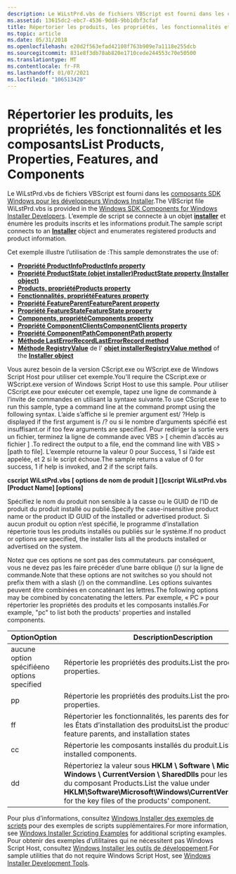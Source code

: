 ```yaml
---
description: Le WiLstPrd.vbs de fichiers VBScript est fourni dans les composants SDK Windows pour les développeurs Windows Installer. L’exemple de script se connecte à un objet installer et énumère les produits inscrits et les informations produit.
ms.assetid: 13615dc2-ebc7-4536-9dd8-9bb1dbf3cfaf
title: Répertorier les produits, les propriétés, les fonctionnalités et les composants
ms.topic: article
ms.date: 05/31/2018
ms.openlocfilehash: e20d2f563efad42108f763b909e7a1118e255dcb
ms.sourcegitcommit: 831e8f3db78ab820e1710cede244553c70e50500
ms.translationtype: MT
ms.contentlocale: fr-FR
ms.lasthandoff: 01/07/2021
ms.locfileid: "106513420"
---
```

# <a name="list-products-properties-features-and-components"></a><span data-ttu-id="64117-104">Répertorier les produits, les propriétés, les fonctionnalités et les composants</span><span class="sxs-lookup"><span data-stu-id="64117-104">List Products, Properties, Features, and Components</span></span>

<span data-ttu-id="64117-105">Le WiLstPrd.vbs de fichiers VBScript est fourni dans les [composants SDK Windows pour les développeurs Windows Installer](platform-sdk-components-for-windows-installer-developers.md).</span><span class="sxs-lookup"><span data-stu-id="64117-105">The VBScript file WiLstPrd.vbs is provided in the [Windows SDK Components for Windows Installer Developers](platform-sdk-components-for-windows-installer-developers.md).</span></span> <span data-ttu-id="64117-106">L’exemple de script se connecte à un objet [**installer**](installer-object.md) et énumère les produits inscrits et les informations produit.</span><span class="sxs-lookup"><span data-stu-id="64117-106">The sample script connects to an [**Installer**](installer-object.md) object and enumerates registered products and product information.</span></span>

<span data-ttu-id="64117-107">Cet exemple illustre l’utilisation de :</span><span class="sxs-lookup"><span data-stu-id="64117-107">This sample demonstrates the use of:</span></span>

-   [<span data-ttu-id="64117-108">**Propriété ProductInfo**</span><span class="sxs-lookup"><span data-stu-id="64117-108">**ProductInfo property**</span></span>](installer-productinfo.md)
-   [<span data-ttu-id="64117-109">**Propriété ProductState (objet installer)**</span><span class="sxs-lookup"><span data-stu-id="64117-109">**ProductState property (Installer object)**</span></span>](installer-productstate-property.md)
-   [<span data-ttu-id="64117-110">**Products, propriété**</span><span class="sxs-lookup"><span data-stu-id="64117-110">**Products property**</span></span>](installer-products.md)
-   [<span data-ttu-id="64117-111">**Fonctionnalités, propriété**</span><span class="sxs-lookup"><span data-stu-id="64117-111">**Features property**</span></span>](installer-features.md)
-   [<span data-ttu-id="64117-112">**Propriété FeatureParent**</span><span class="sxs-lookup"><span data-stu-id="64117-112">**FeatureParent property**</span></span>](installer-featureparent.md)
-   [<span data-ttu-id="64117-113">**Propriété FeatureState**</span><span class="sxs-lookup"><span data-stu-id="64117-113">**FeatureState property**</span></span>](installer-featurestate.md)
-   [<span data-ttu-id="64117-114">**Components, propriété**</span><span class="sxs-lookup"><span data-stu-id="64117-114">**Components property**</span></span>](installer-components.md)
-   [<span data-ttu-id="64117-115">**Propriété ComponentClients**</span><span class="sxs-lookup"><span data-stu-id="64117-115">**ComponentClients property**</span></span>](installer-componentclients.md)
-   [<span data-ttu-id="64117-116">**Propriété ComponentPath**</span><span class="sxs-lookup"><span data-stu-id="64117-116">**ComponentPath property**</span></span>](installer-componentpath.md)
-   [<span data-ttu-id="64117-117">**Méthode LastErrorRecord**</span><span class="sxs-lookup"><span data-stu-id="64117-117">**LastErrorRecord method**</span></span>](installer-lasterrorrecord.md)
-   <span data-ttu-id="64117-118">[**Méthode RegistryValue**](installer-registryvalue.md) de l' [ **objet installer**](installer-object.md)</span><span class="sxs-lookup"><span data-stu-id="64117-118">[**RegistryValue method**](installer-registryvalue.md) of the [**Installer object**](installer-object.md)</span></span>

<span data-ttu-id="64117-119">Vous aurez besoin de la version CScript.exe ou WScript.exe de Windows Script Host pour utiliser cet exemple.</span><span class="sxs-lookup"><span data-stu-id="64117-119">You'll require the CScript.exe or WScript.exe version of Windows Script Host to use this sample.</span></span> <span data-ttu-id="64117-120">Pour utiliser CScript.exe pour exécuter cet exemple, tapez une ligne de commande à l’invite de commandes en utilisant la syntaxe suivante.</span><span class="sxs-lookup"><span data-stu-id="64117-120">To use CScript.exe to run this sample, type a command line at the command prompt using the following syntax.</span></span> <span data-ttu-id="64117-121">L’aide s’affiche si le premier argument est/ ?</span><span class="sxs-lookup"><span data-stu-id="64117-121">Help is displayed if the first argument is /?</span></span> <span data-ttu-id="64117-122">ou si le nombre d’arguments spécifié est insuffisant.</span><span class="sxs-lookup"><span data-stu-id="64117-122">or if too few arguments are specified.</span></span> <span data-ttu-id="64117-123">Pour rediriger la sortie vers un fichier, terminez la ligne de commande avec VBS > \[ chemin d’accès au fichier \] .</span><span class="sxs-lookup"><span data-stu-id="64117-123">To redirect the output to a file, end the command line with VBS > \[path to file\].</span></span> <span data-ttu-id="64117-124">L’exemple retourne la valeur 0 pour Success, 1 si l’aide est appelée, et 2 si le script échoue.</span><span class="sxs-lookup"><span data-stu-id="64117-124">The sample returns a value of 0 for success, 1 if help is invoked, and 2 if the script fails.</span></span>

<span data-ttu-id="64117-125">**cscript WiLstPrd.vbs \[ options de nom de produit \] \[\]**</span><span class="sxs-lookup"><span data-stu-id="64117-125">**cscript WiLstPrd.vbs \[Product Name\] \[options\]**</span></span>

<span data-ttu-id="64117-126">Spécifiez le nom du produit non sensible à la casse ou le GUID de l’ID de produit du produit installé ou publié.</span><span class="sxs-lookup"><span data-stu-id="64117-126">Specify the case-insensitive product name or the product ID GUID of the installed or advertised product.</span></span> <span data-ttu-id="64117-127">Si aucun produit ou option n’est spécifié, le programme d’installation répertorie tous les produits installés ou publiés sur le système.</span><span class="sxs-lookup"><span data-stu-id="64117-127">If no product or options are specified, the installer lists all the products installed or advertised on the system.</span></span>

<span data-ttu-id="64117-128">Notez que ces options ne sont pas des commutateurs. par conséquent, vous ne devez pas les faire précéder d’une barre oblique (/) sur la ligne de commande.</span><span class="sxs-lookup"><span data-stu-id="64117-128">Note that these options are not switches so you should not prefix them with a slash (/) on the commandline.</span></span> <span data-ttu-id="64117-129">Les options suivantes peuvent être combinées en concaténant les lettres.</span><span class="sxs-lookup"><span data-stu-id="64117-129">The following options may be combined by concatenating the letters.</span></span> <span data-ttu-id="64117-130">Par exemple, « PC » pour répertorier les propriétés des produits et les composants installés.</span><span class="sxs-lookup"><span data-stu-id="64117-130">For example, "pc" to list both the products' properties and installed components.</span></span>



| <span data-ttu-id="64117-131">Option</span><span class="sxs-lookup"><span data-stu-id="64117-131">Option</span></span>               | <span data-ttu-id="64117-132">Description</span><span class="sxs-lookup"><span data-stu-id="64117-132">Description</span></span>                                                                                                                           |
|----------------------|---------------------------------------------------------------------------------------------------------------------------------------|
| <span data-ttu-id="64117-133">aucune option spécifiée</span><span class="sxs-lookup"><span data-stu-id="64117-133">no options specified</span></span> | <span data-ttu-id="64117-134">Répertorie les propriétés des produits.</span><span class="sxs-lookup"><span data-stu-id="64117-134">List the products' properties.</span></span>                                                                                                        |
| <span data-ttu-id="64117-135">p</span><span class="sxs-lookup"><span data-stu-id="64117-135">p</span></span>                    | <span data-ttu-id="64117-136">Répertorie les propriétés des produits.</span><span class="sxs-lookup"><span data-stu-id="64117-136">List the products' properties.</span></span>                                                                                                        |
| <span data-ttu-id="64117-137">f</span><span class="sxs-lookup"><span data-stu-id="64117-137">f</span></span>                    | <span data-ttu-id="64117-138">Répertorier les fonctionnalités, les parents des fonctionnalités et les États d’installation des produits</span><span class="sxs-lookup"><span data-stu-id="64117-138">List the products' features, feature parents, and installation states</span></span>                                                                 |
| <span data-ttu-id="64117-139">c</span><span class="sxs-lookup"><span data-stu-id="64117-139">c</span></span>                    | <span data-ttu-id="64117-140">Répertorie les composants installés du produit.</span><span class="sxs-lookup"><span data-stu-id="64117-140">List the products' installed components.</span></span>                                                                                              |
| <span data-ttu-id="64117-141">d</span><span class="sxs-lookup"><span data-stu-id="64117-141">d</span></span>                    | <span data-ttu-id="64117-142">Répertoriez la valeur sous **HKLM \\ Software \\ Microsoft \\ Windows \\ CurrentVersion \\ SharedDlls** pour les fichiers de clé du composant Products.</span><span class="sxs-lookup"><span data-stu-id="64117-142">List the value under **HKLM\\Software\\Microsoft\\Windows\\CurrentVersion\\SharedDlls** for the key files of the products' component.</span></span> |



 

<span data-ttu-id="64117-143">Pour plus d’informations, consultez [Windows Installer des exemples de scripts](windows-installer-scripting-examples.md) pour des exemples de scripts supplémentaires.</span><span class="sxs-lookup"><span data-stu-id="64117-143">For more information, see [Windows Installer Scripting Examples](windows-installer-scripting-examples.md) for additional scripting examples.</span></span> <span data-ttu-id="64117-144">Pour obtenir des exemples d’utilitaires qui ne nécessitent pas Windows Script Host, consultez [Windows Installer les outils de développement](windows-installer-development-tools.md).</span><span class="sxs-lookup"><span data-stu-id="64117-144">For sample utilities that do not require Windows Script Host, see [Windows Installer Development Tools](windows-installer-development-tools.md).</span></span>

 

 



